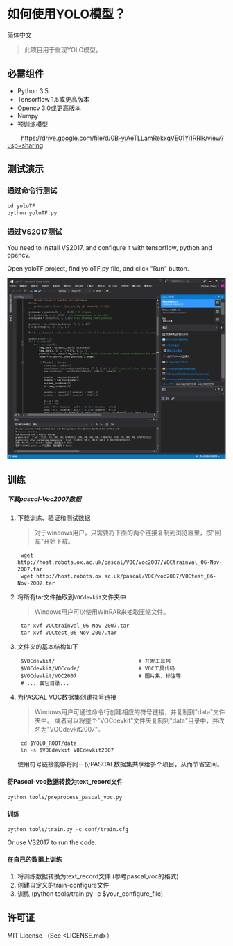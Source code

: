 # 如何使用YOLO模型？

[简体中文](/zh-hans/examples/tensorflow/yoloTF/README.md)

> 此项目用于重现YOLO模型。

## 必需组件

- Python 3.5 
- Tensorflow 1.5或更高版本
- Opencv 3.0或更高版本
- Numpy
- 预训练模型

&emsp;&emsp; https://drive.google.com/file/d/0B-yiAeTLLamRekxqVE01Yi1RRlk/view?usp=sharing

## 测试演示

### 通过命令行测试

```shell
cd yoloTF
python yoloTF.py
```

### 通过VS2017测试

You need to install VS2017, and configure it with tensorflow, python and opencv.

Open yoloTF project, find yoloTF.py file, and click "Run" button.

![](yoloTF/vs2017.png)

## 训练

##### 下载pascal-Voc2007数据

1. 下载训练、验证和测试数据
    
    > 对于windows用户，只需要将下面的两个链接复制到浏览器里，按"回车"开始下载。
    
        wget http://host.robots.ox.ac.uk/pascal/VOC/voc2007/VOCtrainval_06-Nov-2007.tar
        wget http://host.robots.ox.ac.uk/pascal/VOC/voc2007/VOCtest_06-Nov-2007.tar
        
        

2. 将所有tar文件抽取到`VOCdevkit`文件夹中
    
    > Windows用户可以使用WinRAR来抽取压缩文件。
    
        tar xvf VOCtrainval_06-Nov-2007.tar
        tar xvf VOCtest_06-Nov-2007.tar
        
        

3. 文件夹的基本结构如下
    
        $VOCdevkit/                           # 开发工具包
        $VOCdevkit/VOCcode/                   # VOC工具代码
        $VOCdevkit/VOC2007                    # 图片集、标注等
        # ... 其它目录...
        

4. 为PASCAL VOC数据集创建符号链接
    
    > Windows用户可通过命令行创建相应的符号链接，并复制到"data"文件夹中。 或者可以将整个"VOCdevkit"文件夹复制到"data"目录中，并改名为"VOCdevkit2007"。
    
        cd $YOLO_ROOT/data
        ln -s $VOCdevkit VOCdevkit2007
        
    
    使用符号链接能够将同一份PASCAL数据集共享给多个项目，从而节省空间。

#### 将Pascal-voc数据转换为text_record文件

    python tools/preprocess_pascal_voc.py
    

#### 训练

    python tools/train.py -c conf/train.cfg
    

Or use VS2017 to run the code.

#### 在自己的数据上训练

1. 将训练数据转换为text_record文件 (参考pascal_voc的格式)
2. 创建自定义的train-configure文件
3. 训练 (python tools/train.py -c $your_configure_file)

## 许可证

MIT License （See <LICENSE.md>）